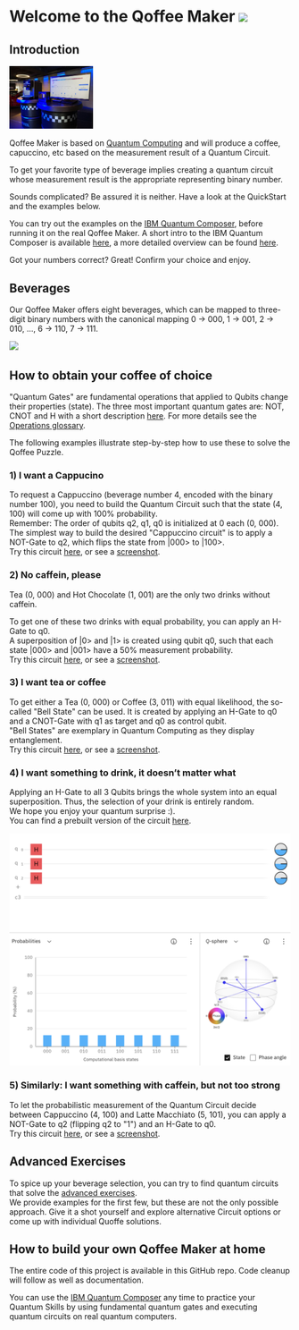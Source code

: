 # Welcome to the Qoffee Maker <img src="Bilder/QuoffeeMug_vector.png" width="150">

## Introduction

<img src="Bilder/Event Image.jpeg" width="150">

Qoffee Maker is based on [Quantum Computing](http://ibm.com/quantum-computing) and will produce a coffee, capuccino, etc based on the measurement result of a Quantum Circuit.

To get your favorite type of beverage implies creating a quantum circuit whose measurement result is the appropriate representing binary number.

Sounds complicated?
Be assured it is neither. Have a look at the QuickStart and the examples below.

You can try out the examples on the [IBM Quantum Composer](http://quantum-computing.ibm.com/composer), before running it on the real Qoffee Maker. A short intro to the IBM Quantum Composer is available [here](Composer.md), a more detailed overview can be found [here](https://quantum-computing.ibm.com/composer/docs/iqx/overview).

Got your numbers correct? Great! Confirm your choice and enjoy.


## Beverages

Our Qoffee Maker offers eight beverages, which can be mapped to three-digit binary numbers with the canonical mapping 0 -> 000, 1 -> 001, 2 -> 010, ..., 6 -> 110, 7 -> 111.  

<img src="Bilder/übersicht.png" width="300">


## How to obtain your coffee of choice
"Quantum Gates" are fundamental operations that applied to Qubits change their properties (state).
The three most important quantum gates are: NOT, CNOT and H with a short description [here](Gates.md). For more details see the [Operations glossary](https://quantum-computing.ibm.com/composer/docs/iqx/operations_glossary).

The following examples illustrate step-by-step how to use these to solve the Qoffee Puzzle.


### 1) I want a Cappucino

To request a Cappuccino (beverage number 4, encoded with the binary number 100), you need to build the Quantum Circuit such that the state (4, 100) will come up with 100% probability.  
Remember: The order of qubits q2, q1, q0 is initialized at 0 each (0, 000).  
The simplest way to build the desired "Cappuccino circuit" is to apply a NOT-Gate to q2, which flips the state from |000> to |100>.  
Try this circuit [here](https://quantum-computing.ibm.com/composer/files/new?initial=N4IgdghgtgpiBcIDCEAOBXAxpglmA9iADQgCOEAzlAiAPIAKAogHICKAggMoCyABAEwA6AAwBuADpg8mADboAJjF7iyMGTgBGARkHSVEsJNIAnGAHNepANoBmALoHMpi5lsPJkgB6Wr-B8RBFCiccVAAXHHwwGhAAXyA), or see a [screenshot](Bilder/cappuccino.png).

### 2) No caffein, please

Tea (0, 000) and Hot Chocolate (1, 001) are the only two drinks without caffein. 

To get one of these two drinks with equal probability, you can apply an H-Gate to q0.  
A superposition of |0> and |1> is created using qubit q0, such that each state |000> and |001> have a 50% measurement probability.  
Try this circuit [here](https://quantum-computing.ibm.com/composer/files/new?initial=N4IgdghgtgpiBcIByB7ABAYwgM2zAlmADRoAOANjBAM5xEgCONUCIA8gAoCiSAigIIBlALJoATADoADAG4AOmEIZyAVwAmMNHMYxy%2BAEYBGCUu3ywChgCcYAczQMA2gGYAuuYw37GF%2B4UKACwdHKXcQeg1qT3xSABd8FDBWEABfIA), or see a [screenshot](Bilder/nothing.png).

### 3) I want tea or coffee

To get either a Tea (0, 000) or Coffee (3, 011) with equal likelihood, the so-called "Bell State" can be used. It is created by applying an H-Gate to q0 and a CNOT-Gate with q1 as target and q0 as control qubit.  
"Bell States" are exemplary in Quantum Computing as they display entanglement.  
Try this circuit [here](https://quantum-computing.ibm.com/composer/files/new?initial=N4IgdghgtgpiBcICSACA7hMAXFMCWWAFjAE4pYwQoD2ZAxtQGaMxwA0IAjhAM5QIgA8gAUAogDkAigEEAygFkUAJgB0ABgDcAHTB4wdADYBXACYwUWrjAN4ARgEYVeupe1gdnEjADmKTgG0AZgBdNzovXzog0J0dQj9-NRj9AA8EpLYA%2B1CQDjMecLwAByw8ajABEABfIA), or see a [screenshot](Bilder/tea.png).

### 4) I want something to drink, it doesn’t matter what

Applying an H-Gate to all 3 Qubits brings the whole system into an equal superposition. Thus, the selection of your drink is entirely random.  
We hope you enjoy your quantum surprise :).  
You can find a prebuilt version of the circuit [here](https://quantum-computing.ibm.com/composer/files/new?initial=N4IgdghgtgpiBcICSACA7hMAXFBnA9rFgBYCWYA5ilvigCYBO5A1gDQqk534y5iCYBDigQsWGA3TERIViACOEXFAQgA8gAUAogDkAigEEAygFkUAJgB0ABgDcAHTDkAxgBsArnRgo78mC9IARgCMFs4%2B9mAOcgwwVHIA2gDMALoRTjFUTkmpDg7EKAlWOWD5CUHFpfFmqTIgnrjppAAOWKT4YCogAL5AA). 

<img src="Bilder/image.png" width="600">


### 5) Similarly: I want something with caffein, but not too strong

To let the probabilistic measurement of the Quantum Circuit decide between Cappuccino (4, 100) and Latte Macchiato (5, 101), you can apply a NOT-Gate to q2 (flipping q2 to "1") and an H-Gate to q0.  
Try this circuit [here](https://quantum-computing.ibm.com/composer/files/new?initial=N4IgdghgtgpiBcICSACA7hMAXFBnA9rFgBYCWYA5uqSSgMYQBmjM5ANCgEYCuOY%2BOLPnx4sAJ3yUQbEAEcIuKAhAB5AAoBRAHIBFAIIBlALIoATADoADAG4AOmHJ0ANtwAmMFLbkwnpTgEZzRy87MHtZMRgqWQBtAGYAXVC6SKo6eKT7e2IUWMtMsAAPXJjTJOkQd1wU0gAHLFJJZRAAXyA), or see a [screenshot](Bilder/something2.png).



## Advanced Exercises

To spice up your beverage selection, you can try to find quantum circuits that solve the [advanced exercises](Advanced-exercises.md).  
We provide examples for the first few, but these are not the only possible approach. Give it a shot yourself and explore alternative Circuit options or come up with individual Quoffe solutions.


## How to build your own Qoffee Maker at home

The entire code of this project is available in this GitHub repo. Code cleanup will follow as well as documentation.  

You can use the [IBM Quantum Composer](http://quantum-computing.ibm.com/composer) any time to practice your Quantum Skills by using fundamental quantum gates and executing quantum circuits on real quantum computers.
